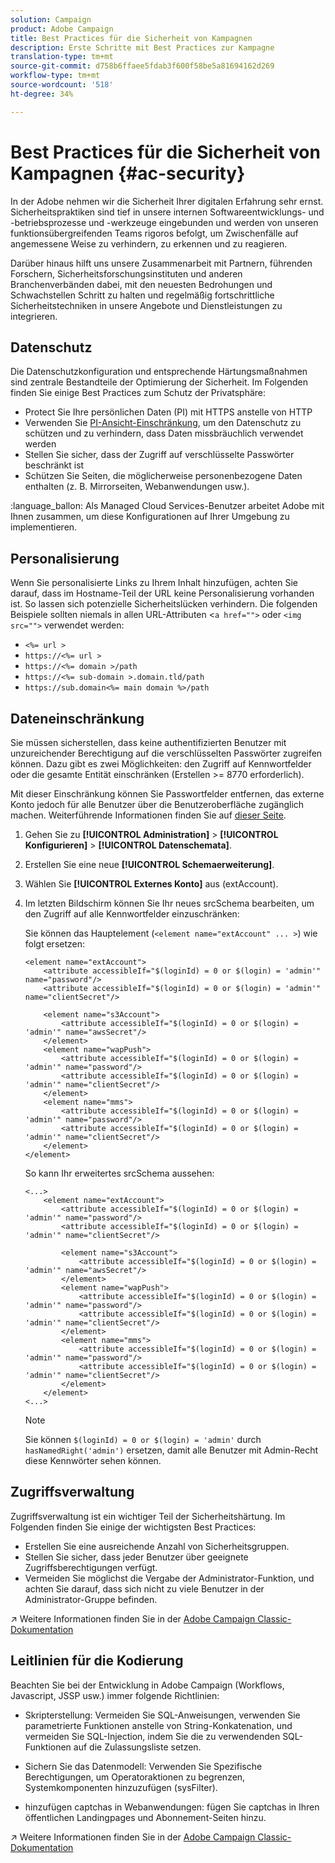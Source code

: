 ```yaml
---
solution: Campaign
product: Adobe Campaign
title: Best Practices für die Sicherheit von Kampagnen
description: Erste Schritte mit Best Practices zur Kampagne
translation-type: tm+mt
source-git-commit: d758b6ffaee5fdab3f600f58be5a81694162d269
workflow-type: tm+mt
source-wordcount: '518'
ht-degree: 34%

---
```


# Best Practices für die Sicherheit von Kampagnen {#ac-security}

In der Adobe nehmen wir die Sicherheit Ihrer digitalen Erfahrung sehr ernst. Sicherheitspraktiken sind tief in unsere internen Softwareentwicklungs- und -betriebsprozesse und -werkzeuge eingebunden und werden von unseren funktionsübergreifenden Teams rigoros befolgt, um Zwischenfälle auf angemessene Weise zu verhindern, zu erkennen und zu reagieren.

Darüber hinaus hilft uns unsere Zusammenarbeit mit Partnern, führenden Forschern, Sicherheitsforschungsinstituten und anderen Branchenverbänden dabei, mit den neuesten Bedrohungen und Schwachstellen Schritt zu halten und regelmäßig fortschrittliche Sicherheitstechniken in unsere Angebote und Dienstleistungen zu integrieren.

## Datenschutz

Die Datenschutzkonfiguration und entsprechende Härtungsmaßnahmen sind zentrale Bestandteile der Optimierung der Sicherheit. Im Folgenden finden Sie einige Best Practices zum Schutz der Privatsphäre:

* Protect Sie Ihre persönlichen Daten (PI) mit HTTPS anstelle von HTTP
* Verwenden Sie [PI-Ansicht-Einschränkung](../dev/restrict-pi-view.md), um den Datenschutz zu schützen und zu verhindern, dass Daten missbräuchlich verwendet werden
* Stellen Sie sicher, dass der Zugriff auf verschlüsselte Passwörter beschränkt ist
* Schützen Sie Seiten, die möglicherweise personenbezogene Daten enthalten (z. B. Mirrorseiten, Webanwendungen usw.).

:language_ballon: Als Managed Cloud Services-Benutzer arbeitet Adobe mit Ihnen zusammen, um diese Konfigurationen auf Ihrer Umgebung zu implementieren.

## Personalisierung            

Wenn Sie personalisierte Links zu Ihrem Inhalt hinzufügen, achten Sie darauf, dass im Hostname-Teil der URL keine Personalisierung vorhanden ist. So lassen sich potenzielle Sicherheitslücken verhindern. Die folgenden Beispiele sollten niemals in allen URL-Attributen &lt;`a href="">` oder `<img src="">` verwendet werden:

* `<%= url >`
* `https://<%= url >`
* `https://<%= domain >/path`
* `https://<%= sub-domain >.domain.tld/path`
* `https://sub.domain<%= main domain %>/path`

## Dateneinschränkung

Sie müssen sicherstellen, dass keine authentifizierten Benutzer mit unzureichender Berechtigung auf die verschlüsselten Passwörter zugreifen können. Dazu gibt es zwei Möglichkeiten: den Zugriff auf Kennwortfelder oder die gesamte Entität einschränken (Erstellen >= 8770 erforderlich).

Mit dieser Einschränkung können Sie Passwortfelder entfernen, das externe Konto jedoch für alle Benutzer über die Benutzeroberfläche zugänglich machen. Weiterführende Informationen finden Sie auf [dieser Seite](../dev/restrict-pi-view.md).

1. Gehen Sie zu **[!UICONTROL Administration]** > **[!UICONTROL Konfigurieren]** > **[!UICONTROL Datenschemata]**.

1. Erstellen Sie eine neue **[!UICONTROL Schemaerweiterung]**.

1. Wählen Sie **[!UICONTROL Externes Konto]** aus (extAccount).

1. Im letzten Bildschirm können Sie Ihr neues srcSchema bearbeiten, um den Zugriff auf alle Kennwortfelder einzuschränken:

   Sie können das Hauptelement (`<element name="extAccount" ... >`) wie folgt ersetzen:

   ```
   <element name="extAccount">
       <attribute accessibleIf="$(loginId) = 0 or $(login) = 'admin'" name="password"/>
       <attribute accessibleIf="$(loginId) = 0 or $(login) = 'admin'" name="clientSecret"/>
   
       <element name="s3Account">
           <attribute accessibleIf="$(loginId) = 0 or $(login) = 'admin'" name="awsSecret"/>
       </element>
       <element name="wapPush">
           <attribute accessibleIf="$(loginId) = 0 or $(login) = 'admin'" name="password"/>
           <attribute accessibleIf="$(loginId) = 0 or $(login) = 'admin'" name="clientSecret"/>
       </element>
       <element name="mms">
           <attribute accessibleIf="$(loginId) = 0 or $(login) = 'admin'" name="password"/>
           <attribute accessibleIf="$(loginId) = 0 or $(login) = 'admin'" name="clientSecret"/>
       </element>
   </element>
   ```

   So kann Ihr erweitertes srcSchema aussehen:

   ```
   <...>
       <element name="extAccount">
           <attribute accessibleIf="$(loginId) = 0 or $(login) = 'admin'" name="password"/>
           <attribute accessibleIf="$(loginId) = 0 or $(login) = 'admin'" name="clientSecret"/>
   
           <element name="s3Account">
               <attribute accessibleIf="$(loginId) = 0 or $(login) = 'admin'" name="awsSecret"/>
           </element>
           <element name="wapPush">
               <attribute accessibleIf="$(loginId) = 0 or $(login) = 'admin'" name="password"/>
               <attribute accessibleIf="$(loginId) = 0 or $(login) = 'admin'" name="clientSecret"/>
           </element>
           <element name="mms">
               <attribute accessibleIf="$(loginId) = 0 or $(login) = 'admin'" name="password"/>
               <attribute accessibleIf="$(loginId) = 0 or $(login) = 'admin'" name="clientSecret"/>
           </element>
       </element>
   <...> 
   ```

   >[!NOTE]
   >
   >Sie können `$(loginId) = 0 or $(login) = 'admin'` durch `hasNamedRight('admin')` ersetzen, damit alle Benutzer mit Admin-Recht diese Kennwörter sehen können.


## Zugriffsverwaltung

Zugriffsverwaltung ist ein wichtiger Teil der Sicherheitshärtung. Im Folgenden finden Sie einige der wichtigsten Best Practices:

* Erstellen Sie eine ausreichende Anzahl von Sicherheitsgruppen.
* Stellen Sie sicher, dass jeder Benutzer über geeignete Zugriffsberechtigungen verfügt.
* Vermeiden Sie möglichst die Vergabe der Administrator-Funktion, und achten Sie darauf, dass sich nicht zu viele Benutzer in der Administrator-Gruppe befinden.

:arrow_upper_right: Weitere Informationen finden Sie in der [Adobe Campaign Classic-Dokumentation](https://experienceleague.adobe.com/docs/campaign-classic/using/installing-campaign-classic/security-privacy/access-management.html?lang=en#webapp-operator)

## Leitlinien für die Kodierung

Beachten Sie bei der Entwicklung in Adobe Campaign (Workflows, Javascript, JSSP usw.) immer folgende Richtlinien:

* Skripterstellung: Vermeiden Sie SQL-Anweisungen, verwenden Sie parametrierte Funktionen anstelle von String-Konkatenation, und vermeiden Sie SQL-Injection, indem Sie die zu verwendenden SQL-Funktionen auf die Zulassungsliste setzen.

* Sichern Sie das Datenmodell: Verwenden Sie Spezifische Berechtigungen, um Operatoraktionen zu begrenzen, Systemkomponenten hinzuzufügen (sysFilter).

* hinzufügen captchas in Webanwendungen: fügen Sie captchas in Ihren öffentlichen Landingpages und Abonnement-Seiten hinzu.

:arrow_upper_right: Weitere Informationen finden Sie in der [Adobe Campaign Classic-Dokumentation](https://experienceleague.adobe.com/docs/campaign-classic/using/installing-campaign-classic/security-privacy/scripting-coding-guidelines.html?lang=en#installing-campaign-classic)

